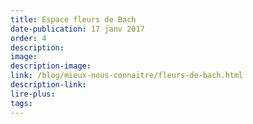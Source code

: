 ```yaml
---
title: Espace fleurs de Bach
date-publication: 17 janv 2017
order: 4
description: 
image:
description-image:
link: /blog/mieux-nous-connaitre/fleurs-de-bach.html
description-link:
lire-plus: 
tags: 
---
```

